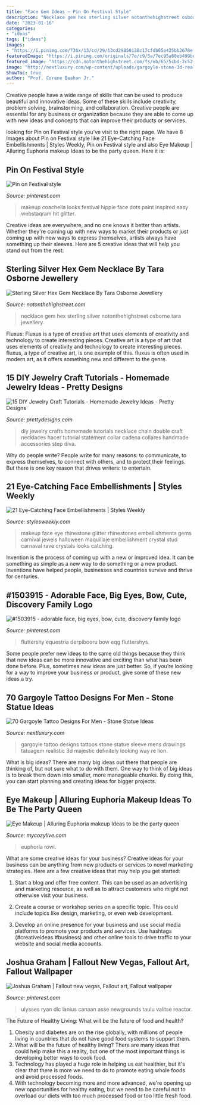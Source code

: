 ```yaml
---
title: "Face Gem Ideas ~ Pin On Festival Style"
description: "Necklace gem hex sterling silver notonthehighstreet osborne tara jewellery"
date: "2023-01-16"
categories:
- "ideas"
tags: ["ideas"]
images:
- "https://i.pinimg.com/736x/13/cd/29/13cd29850138c17cfdb85e435bb2678e.jpg"
featuredImage: "https://i.pinimg.com/originals/7e/c9/5a/7ec95a60eb499bef878287204848ef9c.png"
featured_image: "https://cdn.notonthehighstreet.com/fs/eb/65/5cbd-2c52-4015-b11b-6e0f2c8a2ce0/original_sterling-silver-hex-gem-necklace.jpg"
image: "http://nextluxury.com/wp-content/uploads/gargoyle-stone-3d-realistic-mens-half-sleeve-tattoos.jpg"
ShowToc: true
author: "Prof. Corene Beahan Jr."
---
```



Creative people have a wide range of skills that can be used to produce beautiful and innovative ideas. Some of these skills include creativity, problem solving, brainstorming, and collaboration. Creative people are essential for any business or organization because they are able to come up with new ideas and concepts that can improve their products or services.

	

		
looking for Pin on Festival style you've visit to the right page. We have 8 Images about Pin on Festival style like 21 Eye-Catching Face Embellishments | Styles Weekly, Pin on Festival style and also Eye Makeup | Alluring Euphoria makeup Ideas to be the party queen. Here it is:
		
    
## Pin On Festival Style

<img loading=lazy src="https://i.pinimg.com/736x/21/5d/ca/215dca5b3ae5af4d20a6fe909f947ae1.jpg" onerror="this.onerror=null;this.src='https://tse1.mm.bing.net/th?id=OIP.kUGIkTS1SmL4lxPlwWi6rAHaLG&amp;pid=15.1';" alt="Pin on Festival style">

_Source: pinterest.com_

>makeup coachella looks festival hippie face dots paint inspired easy webstaqram hit glitter. 

	

Creative ideas are everywhere, and no one knows it better than artists. Whether they're coming up with new ways to market their products or just coming up with new ways to express themselves, artists always have something up their sleeves. Here are 5 creative ideas that will help you stand out from the rest: 

    
## Sterling Silver Hex Gem Necklace By Tara Osborne Jewellery

<img loading=lazy src="https://cdn.notonthehighstreet.com/fs/eb/65/5cbd-2c52-4015-b11b-6e0f2c8a2ce0/original_sterling-silver-hex-gem-necklace.jpg" onerror="this.onerror=null;this.src='https://tse3.mm.bing.net/th?id=OIP.SSvNpKh7-sbnLszuAES1HwHaHa&amp;pid=15.1';" alt="Sterling Silver Hex Gem Necklace By Tara Osborne Jewellery">

_Source: notonthehighstreet.com_

>necklace gem hex sterling silver notonthehighstreet osborne tara jewellery. 

	

Fluxus: Fluxus is a type of creative art that uses elements of creativity and technology to create interesting pieces.
Creative art is a type of art that uses elements of creativity and technology to create interesting pieces. fluxus, a type of creative art, is one example of this. fluxus is often used in modern art, as it offers something new and different to the genre.

    
## 15 DIY Jewelry Craft Tutorials - Homemade Jewelry Ideas - Pretty Designs

<img loading=lazy src="http://www.prettydesigns.com/wp-content/uploads/2013/11/062752kaB.jpg" onerror="this.onerror=null;this.src='https://tse1.mm.bing.net/th?id=OIP.3PDtbKKk4LsMwfIz7SG9RAHaPL&amp;pid=15.1';" alt="15 DIY Jewelry Craft Tutorials - Homemade Jewelry Ideas - Pretty Designs">

_Source: prettydesigns.com_

>diy jewelry crafts homemade tutorials necklace chain double craft necklaces hacer tutorial statement collar cadena collares handmade accessories step diva. 

	

Why do people write?
People write for many reasons: to communicate, to express themselves, to connect with others, and to protect their feelings. But there is one key reason that drives writers: to entertain.

    
## 21 Eye-Catching Face Embellishments | Styles Weekly

<img loading=lazy src="http://stylesweekly.com/wp-content/uploads/2015/07/20-ways-to-make-face-embellishments-work-for-you4.jpg" onerror="this.onerror=null;this.src='https://tse2.mm.bing.net/th?id=OIP.8FSVBmKfdm3d_HYx7Q7keAHaNB&amp;pid=15.1';" alt="21 Eye-Catching Face Embellishments | Styles Weekly">

_Source: stylesweekly.com_

>makeup face eye rhinestone glitter rhinestones embellishments gems carnival jewels halloween maquillaje embellishment crystal stud carnaval rave crystals looks catching. 

	

Invention is the process of coming up with a new or improved idea. It can be something as simple as a new way to do something or a new product. Inventions have helped people, businesses and countries survive and thrive for centuries.

    
## #1503915 - Adorable Face, Big Eyes, Bow, Cute, Discovery Family Logo

<img loading=lazy src="https://i.pinimg.com/originals/7e/c9/5a/7ec95a60eb499bef878287204848ef9c.png" onerror="this.onerror=null;this.src='https://tse3.mm.bing.net/th?id=OIP.f7OP9922KWQaWL7GopjnTQHaEF&amp;pid=15.1';" alt="#1503915 - adorable face, big eyes, bow, cute, discovery family logo">

_Source: pinterest.com_

>fluttershy equestria derpibooru bow eqg fluttershys. 

	

Some people prefer new ideas to the same old things because they think that new ideas can be more innovative and exciting than what has been done before. Plus, sometimes new ideas are just better. So, if you’re looking for a way to improve your business or product, give some of these new ideas a try.

    
## 70 Gargoyle Tattoo Designs For Men - Stone Statue Ideas

<img loading=lazy src="http://nextluxury.com/wp-content/uploads/gargoyle-stone-3d-realistic-mens-half-sleeve-tattoos.jpg" onerror="this.onerror=null;this.src='https://tse2.mm.bing.net/th?id=OIP.vRQ82RhU2jttaOUTcSP0qAHaJ2&amp;pid=15.1';" alt="70 Gargoyle Tattoo Designs For Men - Stone Statue Ideas">

_Source: nextluxury.com_

>gargoyle tattoo designs tattoos stone statue sleeve mens drawings tatuagem realistic 3d majestic definitely looking way re lion. 

	

What is big ideas?
There are many big ideas out there that people are thinking of, but not sure what to do with them. One way to think of big ideas is to break them down into smaller, more manageable chunks. By doing this, you can start planning and creating ideas for bigger projects.

    
## Eye Makeup | Alluring Euphoria Makeup Ideas To Be The Party Queen

<img loading=lazy src="https://mycozylive.com/wp-content/uploads/2020/08/9-1.jpg" onerror="this.onerror=null;this.src='https://tse1.mm.bing.net/th?id=OIP.5hhwyblp5AvcEejJ2iYEzAHaJx&amp;pid=15.1';" alt="Eye Makeup | Alluring Euphoria makeup Ideas to be the party queen">

_Source: mycozylive.com_

>euphoria rowi. 

	

What are some creative ideas for your business?
Creative ideas for your business can be anything from new products or services to novel marketing strategies. Here are a few creative ideas that may help you get started:
1. Start a blog and offer free content. This can be used as an advertising and marketing resource, as well as to attract customers who might not otherwise visit your business.

2. Create a course or workshop series on a specific topic. This could include topics like design, marketing, or even web development.

3. Develop an online presence for your business and use social media platforms to promote your products and services. Use hashtags (#creativeideas #business) and other online tools to drive traffic to your website and social media accounts.


    
## Joshua Graham | Fallout New Vegas, Fallout Art, Fallout Wallpaper

<img loading=lazy src="https://i.pinimg.com/736x/13/cd/29/13cd29850138c17cfdb85e435bb2678e.jpg" onerror="this.onerror=null;this.src='https://tse1.mm.bing.net/th?id=OIP.tfCdkU6yYzJLIU65m6keGAHaJ3&amp;pid=15.1';" alt="Joshua Graham | Fallout new vegas, Fallout art, Fallout wallpaper">

_Source: pinterest.com_

>ulysses ryan dlc lanius canaan asse newgrounds taulu valitse reactor. 

	

The Future of Healthy Living: What will be the future of food and health?
1. Obesity and diabetes are on the rise globally, with millions of people living in countries that do not have good food systems to support them. 
2. What will be the future of healthy living? There are many ideas that could help make this a reality, but one of the most important things is developing better ways to cook food. 
3. Technology has played a huge role in helping us eat healthier, but it's clear that there is more we need to do to promote eating whole foods and avoid processed foods. 
4. With technology becoming more and more advanced, we're opening up new opportunities for healthy eating, but we need to be careful not to overload our diets with too much processed food or too little fresh food.

